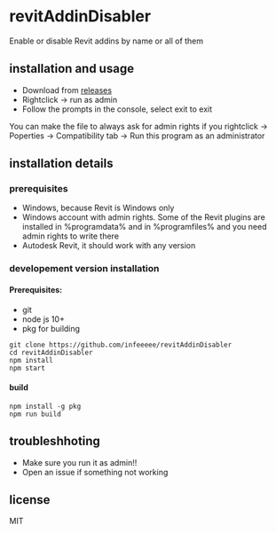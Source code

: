 # revitAddinDisabler

Enable or disable Revit addins by name or all of them

## installation and usage

- Download from [releases](https://github.com/infeeeee/revitAddinDisabler/releases/latest)
- Rightclick -> run as admin
- Follow the prompts in the console, select exit to exit

You can make the file to always ask for admin rights if you rightclick -> Poperties -> Compatibility tab -> Run this program as an administrator

## installation details

### prerequisites

- Windows, because Revit is Windows only
- Windows account with admin rights. Some of the Revit plugins are installed in %programdata% and in %programfiles% and you need admin rights to write there
- Autodesk Revit, it should work with any version

### developement version installation

#### Prerequisites: 

- git
- node js 10+
- pkg for building

```
git clone https://github.com/infeeeee/revitAddinDisabler
cd revitAddinDisabler
npm install
npm start
```

#### build 

```
npm install -g pkg
npm run build
```

## troubleshhoting

- Make sure you run it as admin!!
- Open an issue if something not working

## license

MIT